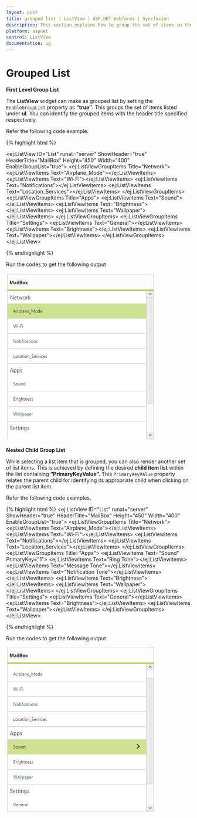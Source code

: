 ```yaml
---
layout: post
title: grouped list | ListView | ASP.NET Webforms | Syncfusion
description: This section explains how to group the set of items in the Syncfusion ASP.NET Web Forms ListView component.
platform: aspnet
control: ListView
documentation: ug
---
```


# Grouped List

**First Level Group List**

The **ListView** widget can make as grouped list by setting the `EnableGroupList` property as **“true”**. This groups the set of items listed under **ul**. You can identify the grouped items with the header title specified respectively.

Refer the following code example.


{% highlight html %}

<ej:ListView ID="List" runat="server" ShowHeader="true" HeaderTitle="MailBox" Height="450" Width="400" EnableGroupList="true">
        <GroupItems>
            <ej:ListViewGroupItems Title="Network">
                <ej:ListViewItems Text="Airplane_Mode"></ej:ListViewItems>
                <ej:ListViewItems Text="Wi-Fi"></ej:ListViewItems>
                <ej:ListViewItems Text="Notifications"></ej:ListViewItems>
                <ej:ListViewItems Text="Location_Services"></ej:ListViewItems>
            </ej:ListViewGroupItems>
            <ej:ListViewGroupItems Title="Apps">
                <ej:ListViewItems Text="Sound"></ej:ListViewItems>
                <ej:ListViewItems Text="Brightness"></ej:ListViewItems>
                <ej:ListViewItems Text="Wallpaper"></ej:ListViewItems>
            </ej:ListViewGroupItems>
            <ej:ListViewGroupItems Title="Settings">
                <ej:ListViewItems Text="General"></ej:ListViewItems>
                <ej:ListViewItems Text="Brightness"></ej:ListViewItems>
                <ej:ListViewItems Text="Wallpaper"></ej:ListViewItems>
            </ej:ListViewGroupItems>
        </GroupItems>
</ej:ListView>

{% endhighlight %}

Run the codes to get the following output

![ASPNET ListView Grouped-List Image1](Grouped-List_images/Grouped-List_img1.png) 


**Nested Child Group List**

While selecting a list item that is grouped, you can also render another set of list items. This is achieved by defining the desired **child item list** within the list containing **”PrimaryKeyValue”.** This `PrimaryKeyValue` property relates the parent child for identifying its appropriate child when clicking on the parent list item.

Refer the following code examples.


{% highlight html %}
<ej:ListView ID="List" runat="server" ShowHeader="true" HeaderTitle="MailBox" Height="450" Width="400" EnableGroupList="true">
        <GroupItems>
            <ej:ListViewGroupItems Title="Network">
                <ej:ListViewItems Text="Airplane_Mode"></ej:ListViewItems>
                <ej:ListViewItems Text="Wi-Fi"></ej:ListViewItems>
                <ej:ListViewItems Text="Notifications"></ej:ListViewItems>
                <ej:ListViewItems Text="Location_Services"></ej:ListViewItems>
            </ej:ListViewGroupItems>
            <ej:ListViewGroupItems Title="Apps">
                <ej:ListViewItems Text="Sound" PrimaryKey="1">
                    <Items>
                        <ej:ListViewItems Text="Ring Tone"></ej:ListViewItems>
                        <ej:ListViewItems Text="Message Tone"></ej:ListViewItems>
                        <ej:ListViewItems Text="Notification Tone"></ej:ListViewItems>
                    </Items>
                </ej:ListViewItems>
                <ej:ListViewItems Text="Brightness"></ej:ListViewItems>
                <ej:ListViewItems Text="Wallpaper"></ej:ListViewItems>
            </ej:ListViewGroupItems>
            <ej:ListViewGroupItems Title="Settings">
                <ej:ListViewItems Text="General"></ej:ListViewItems>
                <ej:ListViewItems Text="Brightness"></ej:ListViewItems>
                <ej:ListViewItems Text="Wallpaper"></ej:ListViewItems>
            </ej:ListViewGroupItems>
        </GroupItems> 
</ej:ListView>

{% endhighlight %}

Run the codes to get the following output

![ASPNET ListView Grouped-List Image2](Grouped-List_images/Grouped-List_img2.png) 




